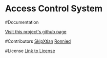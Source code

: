 
Access Control System
=========================

#Documentation

[Visit this project's github page](http://gctechspace.github.io/ACS/)

#Contributors
[SkipXtian](https://github.com/SkipXtian)
[Ronnied](https://github.com/ronnied)

#License
[Link to License](LICENSE)
